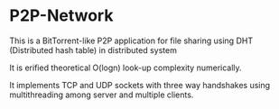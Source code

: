# P2P-Network

This is a BitTorrent-like P2P application for file sharing using DHT (Distributed hash table) in distributed system

It is erified theoretical O(logn) look-up complexity numerically.

It implements TCP and UDP sockets with three way handshakes using multithreading among server and multiple clients.
